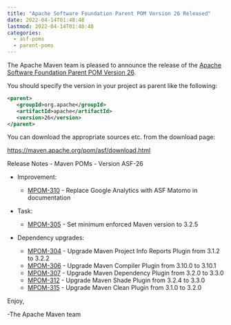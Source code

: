 ```yaml
---
title: "Apache Software Foundation Parent POM Version 26 Released"
date: 2022-04-14T01:48:48
lastmod: 2022-04-14T01:48:48
categories:
  - asf-poms
  - parent-poms
---
```

The Apache Maven team is pleased to announce the release of the 
[Apache Software Foundation Parent POM Version 26](https://maven.apache.org/pom/asf/).

You should specify the version in your project as parent like the following:

```xml
<parent>
   <groupId>org.apache</groupId>
   <artifactId>apache</artifactId>
   <version>26</version>
</parent>
```
You can download the appropriate sources etc. from the download page:

https://maven.apache.org/pom/asf/download.html


<!-- more -->

Release Notes - Maven POMs - Version ASF-26

* Improvement:
 
  * [MPOM-310](https://issues.apache.org/jira/browse/MPOM-310) - Replace Google Analytics with ASF Matomo in documentation

* Task:
 
  * [MPOM-305](https://issues.apache.org/jira/browse/MPOM-305) - Set minimum enforced Maven version to 3.2.5

* Dependency upgrades:
 
  * [MPOM-304](https://issues.apache.org/jira/browse/MPOM-304) - Upgrade Maven Project Info Reports Plugin from 3.1.2 to 3.2.2
  * [MPOM-306](https://issues.apache.org/jira/browse/MPOM-306) - Upgrade Maven Compiler Plugin from 3.10.0 to 3.10.1
  * [MPOM-307](https://issues.apache.org/jira/browse/MPOM-307) - Upgrade Maven Dependency Plugin from 3.2.0 to 3.3.0
  * [MPOM-312](https://issues.apache.org/jira/browse/MPOM-312) - Upgrade Maven Shade Plugin from 3.2.4 to 3.3.0
  * [MPOM-315](https://issues.apache.org/jira/browse/MPOM-315) - Upgrade Maven Clean Plugin from 3.1.0 to 3.2.0

Enjoy,
    
-The Apache Maven team
